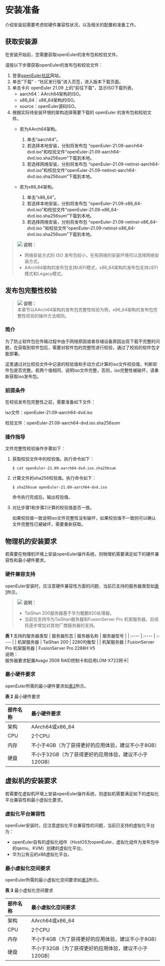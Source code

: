 # 安装准备

介绍安装前需要考虑软硬件兼容性状况，以及相关的配置和准备工作。


## 获取安装源

在安装开始前，您需要获取openEuler的发布包和校验文件。

请按以下步骤获取openEuler的发布包和校验文件：

1.  登录[openEuler社区](https://openeuler.org/zh/)网站。
2.  单击“下载” - “社区发行版”进入页签，进入版本下载页面。
3.  单击卡片 openEuler 21.09 上的“前往下载”，显示ISO下载列表。
    -   aarch64：AArch64架构的ISO。
    -   x86\_64：x86\_64架构的ISO。
    -   source：openEuler源码ISO。
4.  根据实际待安装环境的架构选择需要下载的 openEuler 的发布包和校验文件。
    -   若为AArch64架构。
        1.  单击“aarch64”。
        2.  若选择本地安装，分别将发布包 “openEuler-21.09-aarch64-dvd.iso”和校验文件“openEuler-21.09-aarch64-dvd.iso.sha256sum”下载到本地。
        3.  若选择网络安装，分别将发布包 “openEuler-21.09-netinst-aarch64-dvd.iso”和校验文件“openEuler-21.09-netinst-aarch64-dvd.iso.sha256sum”下载到本地。

    -   若为x86\_64架构。
        1.  单击“x86\_64”。
		2.  若选择本地安装，分别将发布包 “openEuler-21.09-x86\_64-dvd.iso”和校验文件“openEuler-21.09-x86\_64-dvd.iso.sha256sum”下载到本地。
        3.  若选择网络安装，分别将发布包 “openEuler-21.09-netinst-x86\_64-dvd.iso ”和校验文件“openEuler-21.09-netinst-x86\_64-dvd.iso.sha256sum”下载到本地。

>![](./public_sys-resources/icon-note.gif) **说明：**   
> - 网络安装方式的 ISO 发布包较小，在有网络的安装环境可以选择网络安装方式。	
> - AArch64架构的发布包支持UEFI模式，x86\_64架构的发布包支持UEFI模式和Legacy模式。

## 发布包完整性校验

>![](./public_sys-resources/icon-note.gif) **说明：**   
>本章节以AArch64架构的发布包完整性校验为例，x86\_64架构的发布包完整性校验的操作方法相同。   

### 简介

为了防止软件包在传输过程中由于网络原因或者存储设备原因出现下载不完整的问题，在获取到软件包后，需要对软件包的完整性进行校验，通过了校验的软件包才能部署。

这里通过对比校验文件中记录的校验值和手动方式计算的iso文件校验值，判断软件包是否完整。若两个值相同，说明iso文件完整，否则，iso完整性被破坏，请重新获取iso发布包。

### 前提条件

在校验发布包完整性之前，需要准备如下文件：

iso文件：openEuler-21.09-aarch64-dvd.iso

校验文件：openEuler-21.09-aarch64-dvd.iso.sha256sum

### 操作指导

文件完整性校验操作步骤如下：

1.  获取校验文件中的校验值。执行命令如下：

    ```
    $ cat openEuler-21.09-aarch64-dvd.iso.sha256sum 
    ```

2.  计算文件的sha256校验值。执行命令如下：

    ```
    $ sha256sum openEuler-21.09-aarch64-dvd.iso
    ```

    命令执行完成后，输出校验值。

3.  对比步骤1和步骤2计算的校验值是否一致。

    如果校验值一致说明iso文件完整性没有破坏，如果校验值不一致则可以确认文件完整性已被破坏，需要重新获取。

## 物理机的安装要求

若需要在物理机环境上安装openEuler操作系统，则物理机需要满足如下的硬件兼容性和最小硬件要求。

### 硬件兼容支持

openEuler安装时，应注意硬件兼容性方面的问题，当前已支持的服务器类型如[表1](#table14948632047)所示。

>![](./public_sys-resources/icon-note.gif) **说明：**   
>
>-   TaiShan 200服务器基于华为鲲鹏920处理器。  
>-   当前仅支持华为TaiShan服务器和FusionServer Pro 机架服务器，后续将逐步增加对其他厂商服务器的支持。  

**表 1**  支持的服务器类型<a name="table14948632047"></a>
|  服务器形态   | 服务器名称  | 服务器型号  |
| :----  | :----  | :----  |
| 机架服务器 | TaiShan 200 | 2280均衡型  |
| 机架服务器  | FusionServer Pro 机架服务器 | FusionServer Pro 2288H V5<br>说明：<br>服务器要求配置Avago 3508 RAID控制卡和启用LOM-X722网卡|

### 最小硬件要求

openEuler所需的最小硬件要求如[表2](#tff48b99c9bf24b84bb602c53229e2541)所示。

**表 2**  最小硬件要求<a name="tff48b99c9bf24b84bb602c53229e2541"></a>

|  部件名称   | 最小硬件要求  |
|  :----  | :----  |
| 架构  | AArch64或x86_64 |
| CPU  | 2个CPU |
| 内存  | 不小于4GB（为了获得更好的应用体验，建议不小于8GB） |
| 硬盘  | 不小于32GB（为了获得更好的应用体验，建议不小于120GB） |

## 虚拟机的安装要求

若需要在虚拟机环境上安装openEuler操作系统，则虚拟机需要满足如下的虚拟化平台兼容性和最小虚拟化要求。

### 虚拟化平台兼容性

openEuler安装时，应注意虚拟化平台兼容性的问题，当前已支持的虚拟化平台为：

-   openEuler自有的虚拟化组件（HostOS为openEuler，虚拟化组件为发布包中的qemu、KVM）创建的虚拟化平台。
-   华为公有云的x86虚拟化平台。

### 最小虚拟化空间要求

openEuler所需的最小虚拟化空间要求如[表3](#tff48b99c9bf24b84bb602c53229e2541)所示。

**表 3**  最小虚拟化空间要求<a name="tff48b99c9bf24b84bb602c53229e2541"></a>

|  部件名称   | 最小虚拟化空间要求  |
|  :----  | :----  |
| 架构  | AArch64或x86_64 |
| CPU  | 2个CPU |
| 内存  | 不小于4GB（为了获得更好的应用体验，建议不小于8GB） |
| 硬盘  | 不小于32GB（为了获得更好的应用体验，建议不小于120GB） |
